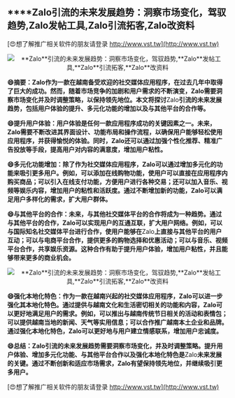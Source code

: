 ## ****Zalo**引流的未来发展趋势：洞察市场变化，驾驭趋势,**Zalo**发帖工具,**Zalo**引流拓客,**Zalo**改资料**

[😍想了解推广相关软件的朋友请登录 http://www.vst.tw](http://www.vst.tw)

 <center><img src="https://vst.tw/MP4/tuiguang/png/2.png" alt="**Zalo**引流的未来发展趋势：洞察市场变化，驾驭趋势,**Zalo**发帖工具,**Zalo**引流拓客,**Zalo**改资料"></center>

**😄摘要：**Zalo**作为一款在越南备受欢迎的社交媒体应用程序，在过去几年中取得了巨大的成功。然而，随着市场竞争的加剧和用户需求的不断演变，**Zalo**需要洞察市场变化并及时调整策略，以保持领先地位。本文将探讨**Zalo**引流的未来发展趋势，包括用户体验的提升、多元化功能的增加以及与其他平台的合作等。**

**😄提升用户体验：用户体验是任何一款应用程序成功的关键因素之一。未来，**Zalo**需要不断改进其界面设计、功能布局和操作流程，以确保用户能够轻松使用应用程序，并获得愉悦的体验。同时，**Zalo**还可以通过加强个性化推荐、精准广告投放等手段，提高用户对内容的满意度，增加用户粘性。**

**😄多元化功能增加：除了作为社交媒体应用程序，**Zalo**可以通过增加多元化的功能来吸引更多用户。例如，可以添加在线购物功能，使用户可以直接在应用程序内购买商品；可以引入在线支付功能，方便用户进行各种交易；还可以加入音乐、视频等娱乐内容，增加用户的粘性和活跃度。通过不断增加新的功能，**Zalo**可以满足用户多样化的需求，扩大用户群体。**

**😄与其他平台的合作：未来，与其他社交媒体平台的合作将成为一种趋势。通过与其他平台的合作，**Zalo**可以实现用户的互通互联，扩大用户网络。例如，可以与国际知名社交媒体平台进行合作，使用户能够在**Zalo**上直接与其他平台的用户互动；可以与电商平台合作，提供更多的购物选择和优惠活动；可以与音乐、视频平台合作，共享娱乐资源。这种合作有助于提升用户体验，增加用户粘性，并且能够带来更多的商业机会。**

 <center><img src="https://vst.tw/MP4/tuiguang/png/1.png" alt="**Zalo**引流的未来发展趋势：洞察市场变化，驾驭趋势,**Zalo**发帖工具,**Zalo**引流拓客,**Zalo**改资料"></center>

**😄强化本地化特色：作为一款在越南兴起的社交媒体应用程序，**Zalo**可以进一步强化其本地化特色。通过提供与越南文化和生活密切相关的功能和内容，**Zalo**可以更好地满足用户的需求。例如，可以推出与越南传统节日相关的活动和表情包；可以提供越南当地的新闻、天气等实用信息；可以合作推广越南本土企业和品牌。通过强化本地化特色，**Zalo**可以更好地与用户建立情感联系，增加用户忠诚度。**

**😄总结：**Zalo**引流的未来发展趋势需要洞察市场变化，并及时调整策略。提升用户体验、增加多元化功能、与其他平台合作以及强化本地化特色是**Zalo**未来发展的关键。通过不断创新和适应市场需求，**Zalo**有望保持领先地位，并继续吸引更多用户。**

[😍想了解推广相关软件的朋友请登录 http://www.vst.tw](http://www.vst.tw)



